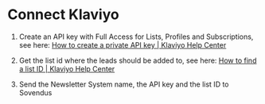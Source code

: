 # Connect Klaviyo

1. Create an API key with Full Access for Lists, Profiles and Subscriptions, see here: [How to create a private API key | Klaviyo Help Center ](https://help.klaviyo.com/hc/en-us/articles/7423954176283)

2. Get the list id where the leads should be added to, see here: [How to find a list ID | Klaviyo Help Center](https://help.klaviyo.com/hc/en-us/articles/115005078647) 

2. Send the Newsletter System name, the API key and the list ID to Sovendus